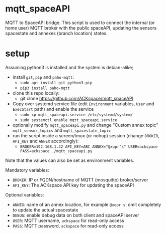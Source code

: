 # mqtt_spaceAPI
MQTT to SpaceAPI bridge.
This script is used to connect the internal (or home user) MQTT broker with the public spaceAPI, updating the sensors spacestate and annexes (branch location) states.

# setup
Assuming python3 is installed and the system is debian-alike;

* install `git`, `pip` and `paho-mqtt`:
  * `sudo apt install git python3-pip`
  * `pip3 install paho-mqtt`
* clone this repo locally:
  * git clone https://github.com/ACKspace/mqtt_spaceAPI
* Copy over systemd service file (edit `Environment` variables, `User` and `ExecStart` path) and enable the service
  * `sudo cp mqtt_spaceapi.service /etc/systemd/system/`
  * `sudo systemctl enable mqtt_spaceapi.service`
* optionally modify `mqtt_spaceapi.py` and change "Custom annex topic" `mqtt_sensor_topics` and `mqtt_spacestate_topic`
* run the script inside a screen/tmux (or nohup) session (change `BROKER`, `API_KEY` and `ANNEX` accordingly):
  * `BROKER=192.168.1.42 API_KEY=ABC ANNEX="@xopr's" USER=ackspace PASS=ackspace ./mqtt_spaceapi.py`

Note that the values can also be set as environment variables.

Mandatory variables:
* `BROKER`: IP or FQDN/hostname of MQTT (mosquitto) broker/server
* `API_KEY`: The ACKspace API key for updating the spaceAPI

Optional variables:
* `ANNEX`: name of an annex location, for example `@xopr's`: omit completely to update the actual spacestate
* `DEBUG`: enable debug data on both client and spaceAPI server
* `USER`: MQTT username, `ackspace` for read-only access
* `PASS`: MQTT password, `ackspace` for read-only access